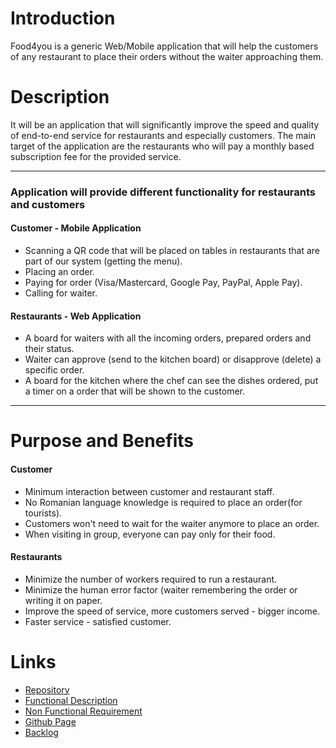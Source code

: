 # **Introduction**
Food4you is a generic Web/Mobile application that will help the customers of any restaurant to place their orders without the waiter approaching them.

# **Description**
It will be an application that will significantly improve the speed and quality of end-to-end service for restaurants and especially customers. The main target of the application are the restaurants who will pay a monthly based subscription fee for the provided service.

***
### Application will provide different functionality for restaurants and customers
#### Customer - Mobile Application
* Scanning a QR code that will be placed on tables in restaurants that are part of our system (getting the menu).
* Placing an order.
* Paying for order (Visa/Mastercard, Google Pay, PayPal, Apple Pay).
* Calling for waiter.
#### Restaurants - Web Application
* A board for waiters with all the incoming orders, prepared orders and their status.
* Waiter can approve (send to the kitchen board) or disapprove (delete) a specific order.
* A board for the kitchen where the chef can see the dishes ordered, put a timer on a order that will be shown to the customer.
***
# **Purpose and Benefits**
#### Customer
* Minimum interaction between customer and restaurant staff.
* No Romanian language knowledge is required to place an order(for tourists).
* Customers won't need to wait for the waiter anymore to place an order.
* When visiting in group, everyone can pay only for their food.
#### Restaurants
* Minimize the number of workers required to run a restaurant.
* Minimize the human error factor (waiter remembering the order or writing it on paper.
* Improve the speed of service, more customers served - bigger income.
* Faster service - satisfied customer.
# **Links**
* [Repository](https://github.com/ionatamanenco/food4you)
* [Functional Description](https://github.com/ionatamanenco/food4you/wiki/Functional-Description)
* [Non Functional Requirement](https://github.com/ionatamanenco/food4you/wiki/Non-Functional-Requirement)
* [Github Page](https://ionatamanenco.github.io/food4you/)
* [Backlog](https://github.com/users/ionatamanenco/projects/1)
